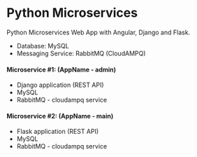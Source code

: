 # Python Microservices
Python Microservices Web App  with Angular, Django and Flask.
+ Database: MySQL
+ Messaging Service: RabbitMQ (CloudAMPQ)

#### Microservice #1: (AppName - admin)
+ Django application (REST API)
+ MySQL
+ RabbitMQ - cloudampq service

#### Microservice #2: (AppName - main)
+ Flask application (REST API)
+ MySQL
+ RabbitMQ - cloudampq service
